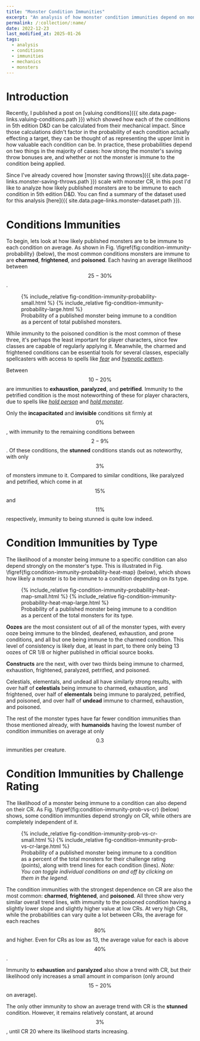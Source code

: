 ```yaml
---
title: "Monster Condition Immunities"
excerpt: "An analysis of how monster condition immunities depend on monster type and challenge rating."
permalink: /:collection/:name/
date: 2022-12-23
last_modified_at: 2025-01-26
tags:
  - analysis
  - conditions
  - immunities
  - mechanics
  - monsters
---
```


# Introduction
Recently, I published a post on [valuing conditions]({{ site.data.page-links.valuing-conditions.path }}) which showed how each of the conditions in 5th edition D&D can be calculated from their mechanical impact. Since those calculations didn't factor in the probability of each condition actually effecting a target, they can be thought of as representing the upper limit in how valuable each condition can be. In practice, these probabilities depend on two things in the majority of cases: how strong the monster's saving throw bonuses are, and whether or not the monster is immune to the condition being applied.

Since I've already covered how [monster saving throws]({{ site.data.page-links.monster-saving-throws.path }}) scale with monster CR, in this post I'd like to analyze how likely published monsters are to be immune to each condition in 5th edition D&D. You can find a summary of the dataset used for this analysis [here]({{ site.data.page-links.monster-dataset.path }}).

# Conditions Immunities
To begin, lets look at how likely published monsters are to be immune to each condition on average. As shown in Fig. \figref{fig:condition-immunity-probability} (below), the most common conditions monsters are immune to are **charmed**, **frightened**, and **poisoned**. Each having an average likelihood between $$25 - 30\%$$.

<figure id="fig:condition-immunity-probability">
    {% include_relative fig-condition-immunity-probability-small.html %}
    {% include_relative fig-condition-immunity-probability-large.html %}
    <figcaption>Probability of a published monster being immune to a condition as a percent of total published monsters.</figcaption>
</figure>

While immunity to the poisoned condition is the most common of these three, it's perhaps the least important for player characters, since few classes are capable of regularly applying it. Meanwhile, the charmed and frightened conditions can be essential tools for several classes, especially spellcasters with access to spells like _[fear](https://www.dndbeyond.com/spells/fear)_ and _[hypnotic pattern](https://www.dndbeyond.com/spells/hypnotic-pattern)_.

Between $$10-20\%$$ are immunities to **exhaustion**, **paralyzed**, and **petrified**. Immunity to the petrified condition is the most noteworthing of these for player characters, due to spells like _[hold person](https://www.dndbeyond.com/spells/hold-person)_ and _[hold monster](https://www.dndbeyond.com/spells/hold-monster)_.

Only the **incapacitated** and **invisible** conditions sit firmly at $$0\%$$, with immunity to the remaining conditions between $$2-9\%$$. Of these conditions, the **stunned** conditions stands out as noteworthy, with only $$3\%$$ of monsters immune to it. Compared to similar conditions, like paralyzed and petrified, which come in at $$15\%$$ and $$11\%$$ respectively, immunity to being stunned is quite low indeed. 

# Condition Immunities by Type

The likelihood of a monster being immune to a specific condition can also depend strongly on the monster's type. This is illustrated in Fig. \figref{fig:condition-immunity-probability-heat-map} (below), which shows how likely a monster is to be immune to a condition depending on its type.

<figure id="fig:condition-immunity-probability-heat-map">
    {% include_relative fig-condition-immunity-probability-heat-map-small.html %}
    {% include_relative fig-condition-immunity-probability-heat-map-large.html %}
    <figcaption>Probability of a published monster being immune to a condition as a percent of the total monsters for its type.</figcaption>
</figure>

**Oozes** are the most consistent out of all of the monster types, with every ooze being immune to the blinded, deafened, exhaustion, and prone conditions, and all but one being immune to the charmed condition. This level of consistency is likely due, at least in part, to there only being 13 oozes of CR 1/8 or higher published in official source books.

**Constructs** are the next, with over two thirds being immune to charmed, exhaustion, frightened, paralyzed, petrified, and poisoned.

Celestials, elementals, and undead all have similarly strong results, with over half of **celestials** being immune to charmed, exhaustion, and frightened, over half of **elementals** being immune to paralyzed, petrified, and poisoned, and over half of **undead** immune to charmed, exhaustion, and poisoned.

The rest of the monster types have far fewer condition immunities than those mentioned already, with **humanoids** having the lowest number of condition immunities on average at only $$0.3$$ immunities per creature.

# Condition Immunities by Challenge Rating

The likelihood of a monster being immune to a condition can also depend on their CR. As Fig. \figref{fig:condition-immunity-prob-vs-cr} (below) shows, some condition immunities depend strongly on CR, while others are completely independent of it.

<figure id="fig:condition-immunity-prob-vs-cr">
    {% include_relative fig-condition-immunity-prob-vs-cr-small.html %}
    {% include_relative fig-condition-immunity-prob-vs-cr-large.html %}
    <figcaption>Probability of a published monster being immune to a condition as a percent of the total monsters for their challenge rating (points), along with trend lines for each condition (lines). <i>Note: You can toggle individual conditions on and off by clicking on them in the legend.</i></figcaption>
</figure>

The condition immunities with the strongest dependence on CR are also the most common: **charmed**, **frightened**, and **poisoned**. All three show very similar overall trend lines, with immunity to the poisoned condition having a slightly lower slope and slightly higher value at low CRs. At very high CRs, while the probabilities can vary quite a lot between CRs, the average for each reaches $$80\%$$ and higher. Even for CRs as low as 13, the average value for each is above $$40\%$$.

Immunity to **exhaustion** and **paralyzed** also show a trend with CR, but their likelihood only increases a small amount in comparison (only around $$15-20\%$$ on average).

The only other immunity to show an average trend with CR is the **stunned** condition. However, it remains relatively constant, at around $$3\%$$, until CR 20 where its likelihood starts increasing.
